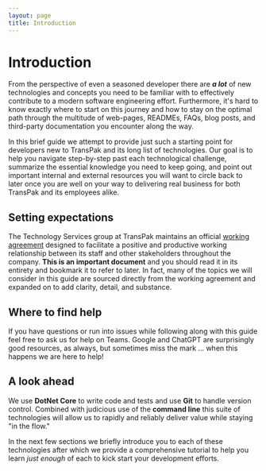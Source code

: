 ```yaml
---
layout: page
title: Introduction
---
```


# Introduction

From the perspective of even a seasoned developer there are ***a lot*** of new technologies and concepts you need to be familiar with to effectively contribute to a modern software engineering effort. Furthermore, it's hard to know exactly where to start on this journey and how to stay on the optimal path through the multitude of web-pages, READMEs, FAQs, blog posts, and third-party documentation you encounter along the way.

In this brief guide we attempt to provide just such a starting point for developers new to TransPak and its long list of technologies. Our goal is to help you navigate step-by-step past each technological challenge, summarize the essential knowledge you need to keep going, and point out important internal and external resources you will want to circle back to later once you are well on your way to delivering real business for both TransPak and its employees alike.

## Setting expectations

The Technology Services group at TransPak maintains an official [working agreement](https://tbd.tbd) designed to facilitate a positive and productive working relationship between its staff and other stakeholders throughout the company. **This is an important document** and you should read it in its entirety and bookmark it to refer to later. In fact, many of the topics we will consider in this guide are sourced directly from the working agreement and expanded on to add clarity, detail, and substance.

## Where to find help

If you have questions or run into issues while following along with this guide feel free to ask us for help on Teams. Google and ChatGPT are surprisingly good resources, as always, but sometimes miss the mark ... when this happens we are here to help!

## A look ahead

We use **DotNet Core** to write code and tests and use **Git** to handle version control. Combined with judicious use of the **command line** this suite of technologies will allow us to rapidly and reliably deliver value while staying "in the flow."

In the next few sections we briefly introduce you to each of these technologies after which we provide a comprehensive tutorial to help you learn *just enough* of each to kick start your development efforts.
